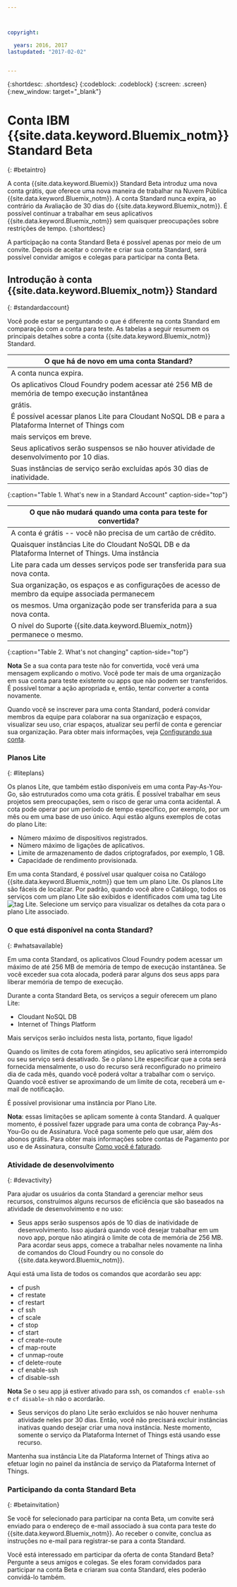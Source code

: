 ```yaml
---



copyright:

  years: 2016, 2017
lastupdated: "2017-02-02"


---
```


{:shortdesc: .shortdesc}
{:codeblock: .codeblock}
{:screen: .screen}
{:new_window: target="_blank"}

# Conta IBM {{site.data.keyword.Bluemix_notm}} Standard Beta 
{: #betaintro}

A conta {{site.data.keyword.Bluemix}} Standard Beta introduz uma nova conta grátis, que oferece uma nova maneira de trabalhar na Nuvem Pública {{site.data.keyword.Bluemix_notm}}. A conta Standard nunca expira, ao contrário da Avaliação de 30 dias do {{site.data.keyword.Bluemix_notm}}. É possível continuar a trabalhar em seus aplicativos {{site.data.keyword.Bluemix_notm}} sem quaisquer preocupações sobre restrições de tempo. 
{:shortdesc}

A participação na conta Standard Beta é possível apenas por meio de um convite. Depois de
aceitar o convite e criar sua conta Standard, será possível convidar amigos e colegas para participar
na conta Beta.  

## Introdução à conta {{site.data.keyword.Bluemix_notm}} Standard
{: #standardaccount}

Você pode estar se perguntando o que é diferente na conta Standard em comparação com
a conta para teste. As tabelas a seguir resumem os principais detalhes sobre a conta
{{site.data.keyword.Bluemix_notm}} Standard. 

|O que há de novo em uma conta Standard? |    
|-----------------|
| A conta nunca expira. |
| Os aplicativos Cloud Foundry podem acessar até 256 MB de memória de tempo execução instantânea
grátis. |
| É possível acessar planos Lite para Cloudant NoSQL DB e para a Plataforma Internet of Things com
mais serviços em breve. |
| Seus aplicativos serão suspensos se não houver atividade de desenvolvimento por 10 dias. |
| Suas instâncias de serviço serão excluídas após 30 dias de inatividade. |
{:caption="Table 1. What's new in a Standard Account" caption-side="top"}

|O que não mudará quando uma conta para teste for convertida? | 
|-----------------|
|A conta é grátis -- você não precisa de um cartão de crédito. |
|Quaisquer instâncias Lite do Cloudant NoSQL DB e da Plataforma Internet of Things. Uma instância
Lite para cada um desses serviços pode ser transferida para sua nova conta. |
|Sua organização, os espaços e as configurações de acesso de membro da equipe associada permanecem
os mesmos. Uma organização pode ser transferida para a sua nova conta. |
|O nível do Suporte {{site.data.keyword.Bluemix_notm}} permanece o mesmo. |
{:caption="Table 2. What's not changing" caption-side="top"}

**Nota** Se a sua conta para teste não for convertida, você verá uma mensagem explicando o motivo. Você pode ter mais de uma organização em sua conta para teste existente ou apps que não podem ser transferidos. É possível tomar a ação apropriada e, então, tentar
converter a conta novamente.

Quando você se inscrever para uma conta Standard, poderá convidar membros da equipe para colaborar na sua organização e espaços, visualizar seu uso, criar espaços, atualizar seu perfil
de conta e gerenciar sua organização. Para obter mais informações, veja [Configurando sua conta](/docs/admin/adminpublic.html#account).

### Planos Lite
{: #liteplans}
   
Os planos Lite, que também estão disponíveis em uma conta Pay-As-You-Go, são estruturados
como uma cota grátis. É possível trabalhar em seus projetos sem preocupações, sem o risco de gerar
uma conta acidental. A cota pode operar por um período de tempo específico, por exemplo, por um mês
ou em uma base de uso único. Aqui estão alguns exemplos de cotas do plano Lite:

<ul>
<li>Número máximo de dispositivos registrados.</li>
<li>Número máximo de ligações de aplicativos.</li>
<li>Limite de armazenamento de dados criptografados, por exemplo, 1 GB.</li>
<li>Capacidade de rendimento provisionada.</li>
</ul> 

Em uma conta Standard, é possível usar qualquer coisa no Catálogo
{{site.data.keyword.Bluemix_notm}} que tem um plano Lite. Os planos Lite são fáceis
de localizar. Por padrão, quando você abre o Catálogo, todos os serviços com um plano Lite
são exibidos e identificados com uma tag Lite ![tag Lite](../icons/Lite.svg). Selecione um serviço para visualizar os detalhes da cota para o plano Lite associado.

### O que está disponível na conta Standard?
{: #whatsavailable}

Em uma conta Standard, os aplicativos Cloud Foundry podem acessar um máximo de até 256 MB
de memória de tempo de execução instantânea. Se você exceder sua cota alocada, poderá parar alguns
dos seus apps para liberar memória de tempo de execução. 

Durante a conta Standard Beta, os serviços a seguir oferecem um plano Lite:

<ul>
<li>Cloudant NoSQL DB</li>
<li>Internet of Things Platform</li>
</ul>

Mais serviços serão incluídos nesta lista, portanto, fique ligado!

Quando os limites de cota forem atingidos, seu aplicativo será interrompido ou seu serviço
será desativado. Se o plano Lite especificar que a cota será fornecida mensalmente, o uso do recurso será reconfigurado no primeiro dia de cada mês, quando você poderá voltar a trabalhar com o serviço. Quando
você estiver se aproximando de um limite de cota, receberá um e-mail de notificação. 

É possível provisionar uma instância por Plano Lite. 

**Nota**: essas limitações se aplicam somente à conta Standard. A qualquer
momento, é possível fazer upgrade para uma conta de cobrança Pay-As-You-Go ou de Assinatura. Você paga
somente pelo que usar, além dos abonos grátis. Para obter mais
informações sobre contas de Pagamento por uso e de Assinatura, consulte [Como você é faturado](/docs/pricing/index.html#pay-accounts).

### Atividade de desenvolvimento
{: #devactivity}

Para ajudar os usuários da conta Standard a gerenciar melhor seus recursos, construímos alguns
recursos de eficiência que são baseados na atividade de desenvolvimento e no uso:

 * Seus apps serão suspensos após de 10 dias de inatividade de desenvolvimento. Isso ajudará
quando você desejar trabalhar em um novo app, porque não atingirá o limite de cota de memória
de 256 MB. Para acordar seus apps, comece a trabalhar neles novamente na linha de comandos do
Cloud Foundry ou no console do {{site.data.keyword.Bluemix_notm}}. 
 
 Aqui está uma lista de todos os comandos que acordarão seu app:
  * cf push
  * cf restate
  * cf restart
  * cf ssh
  * cf scale
  * cf stop
  * cf start
  * cf create-route
  * cf map-route
  * cf unmap-route
  * cf delete-route
  * cf enable-ssh
  * cf disable-ssh

 **Nota** Se o seu app já estiver ativado para ssh, os comandos
`cf enable-ssh` e `cf disable-sh` não o acordarão. 

 * Seus serviços do plano Lite serão excluídos se não houver nenhuma atividade neles por
30 dias. Então, você não precisará excluir instâncias inativas quando desejar criar uma nova
instância. Neste momento, somente o serviço da Plataforma Internet of Things está usando esse
recurso. 
 
 Mantenha sua instância Lite da Plataforma Internet of Things ativa ao efetuar login no
painel da instância de serviço da Plataforma Internet of Things.
 
### Participando da conta Standard Beta
{: #betainvitation}

Se você for selecionado para participar na conta Beta, um convite será enviado para o
endereço de e-mail associado à sua conta para teste do {{site.data.keyword.Bluemix_notm}}. Ao
receber o convite, conclua as instruções no e-mail para registrar-se para a conta Standard. 

Você está interessado em participar da oferta de conta Standard Beta? Pergunte a seus
amigos e colegas. Se eles foram convidados para participar na conta Beta e criaram sua conta
Standard, eles poderão convidá-lo também. 
